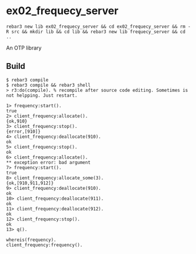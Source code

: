ex02_frequecy_server
=====
```
rebar3 new lib ex02_frequecy_server && cd ex02_frequecy_server && rm -R src && mkdir lib && cd lib && rebar3 new lib frequecy_server && cd ..
```

An OTP library

Build
-----

    $ rebar3 compile
	$ rebar3 compile && rebar3 shell
	> r3:do(compile). % recompile after source code editing. Sometimes is not helpping. Just restart.

```
1> frequency:start().
true
2> client_frequency:allocate().
{ok,910}
3> client_frequency:stop().
{error,[910]}
4> client_frequency:deallocate(910).
ok
5> client_frequency:stop().
ok
6> client_frequency:allocate().
** exception error: bad argument
7> frequency:start().
true
8> client_frequency:allocate_some(3).
{ok,[910,911,912]}
9> client_frequency:deallocate(910).
ok
10> client_frequency:deallocate(911).
ok
11> client_frequency:deallocate(912).
ok
12> client_frequency:stop().
ok
13> q().

```

```
whereis(frequency).
client_frequency:frequency().
```